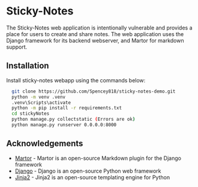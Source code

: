# Sticky-Notes

The Sticky-Notes web application is intentionally vulnerable and provides a place for users to create and share notes. The web application uses the Django framework for its backend webserver, and Martor for markdown support.

## Installation

Install sticky-notes webapp using the commands below:

```bash
  git clone https://github.com/Spencey818/sticky-notes-demo.git
  python -m venv .venv
  .venv\Scripts\activate
  python -m pip install -r requirements.txt
  cd stickyNotes
  python manage.py collectstatic (Errors are ok)
  python manage.py runserver 0.0.0.0:8000
```
    
## Acknowledgements

 - [Martor](https://github.com/agusmakmun/django-markdown-editor) - Martor is an open-source Markdown plugin for the Django framework
 - [Django](https://www.djangoproject.com/) - Django is an open-source Python web framework
 - [Jinja2](https://palletsprojects.com/p/jinja/) - Jinja2 is an open-source templating engine for Python

